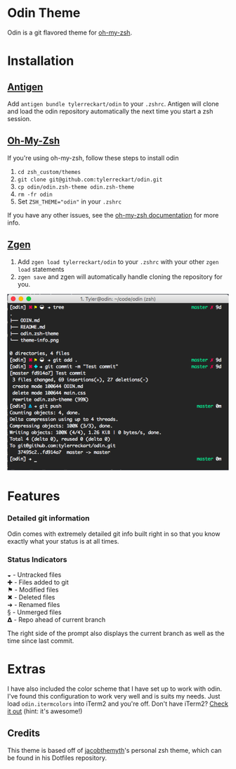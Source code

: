 # Odin Theme  
Odin is a git flavored theme for [oh-my-zsh](https://github.com/robbyrussell/oh-my-zsh/).

# Installation

## [Antigen](https://github.com/zsh-users/antigen)

Add `antigen bundle tylerreckart/odin` to your `.zshrc`. Antigen will clone and load the odin repository automatically the next time you start a zsh session.

## [Oh-My-Zsh](http://ohmyz.sh/)

If you're using oh-my-zsh, follow these steps to install odin
1. `cd zsh_custom/themes`
2. `git clone git@github.com:tylerreckart/odin.git`
3. `cp odin/odin.zsh-theme odin.zsh-theme`
4. `rm -fr odin`
5. Set `ZSH_THEME="odin"` in your `.zshrc`

If you have any other issues, see the [oh-my-zsh documentation](https://github.com/robbyrussell/oh-my-zsh/wiki/Customization) for more info.  

## [Zgen](https://github.com/tarjoilija/zgen)

1. Add `zgen load tylerreckart/odin` to your `.zshrc` with your other `zgen load` statements
2. `zgen save` and zgen will automatically handle cloning the repository for you.

<img src="theme-info.png" alt="odin theme">  

# Features
### Detailed git information
Odin comes with extremely detailed git info built right in so that you know exactly what your status is at all times.

### Status Indicators 
◒ - Untracked files   
✚ - Files added to git  
⚑ - Modified files  
✖ - Deleted files  
➜ - Renamed files  
§ - Unmerged files  
𝝙 - Repo ahead of current branch  

The right side of the prompt also displays the current branch as well as the time since last commit.

# Extras
I have also included the color scheme that I have set up to work with odin. I've found this configuration to work very well and is suits my needs. Just load `odin.itermcolors` into iTerm2 and you're off. Don't have iTerm2? [Check it out](https://www.iterm2.com/) (hint: it's awesome!)

## Credits
This theme is based off of [jacobthemyth](http://github.com/jacobthemyth)'s personal zsh theme, which can be found in his Dotfiles repository.
